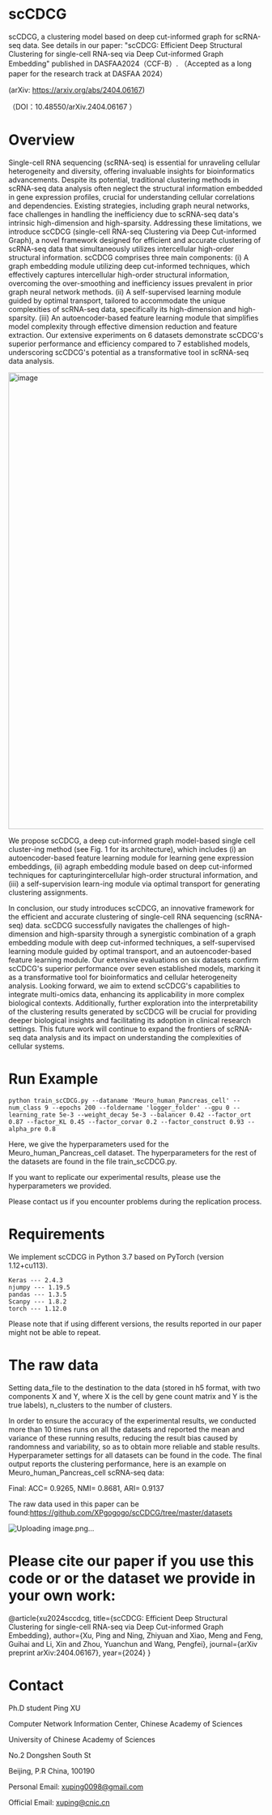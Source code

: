 # scCDCG
scCDCG, a clustering model based on deep cut-informed graph for scRNA-seq data. See details in our paper: "scCDCG: Efficient Deep Structural Clustering for single-cell RNA-seq via Deep Cut-informed Graph Embedding" published in DASFAA2024（CCF-B）.
（Accepted as a long paper for the research track at DASFAA 2024）

(arXiv: https://arxiv.org/abs/2404.06167)

（DOI：10.48550/arXiv.2404.06167 ）


# Overview
Single-cell RNA sequencing (scRNA-seq) is essential for unraveling cellular heterogeneity and diversity, offering invaluable insights for bioinformatics advancements. Despite its potential, traditional clustering methods in scRNA-seq data analysis often neglect the structural information embedded in gene expression profiles, crucial for understanding cellular correlations and dependencies. Existing strategies, including graph neural networks, face challenges in handling the inefficiency due to scRNA-seq data's intrinsic high-dimension and high-sparsity. Addressing these limitations, we introduce scCDCG (single-cell RNA-seq Clustering via Deep Cut-informed Graph), a novel framework designed for efficient and accurate clustering of scRNA-seq data that simultaneously utilizes intercellular high-order structural information. scCDCG comprises three main components: (i) A graph embedding module utilizing deep cut-informed techniques, which effectively captures intercellular high-order structural information, overcoming the over-smoothing and inefficiency issues prevalent in prior graph neural network methods. (ii) A self-supervised learning module guided by optimal transport, tailored to accommodate the unique complexities of scRNA-seq data, specifically its high-dimension and high-sparsity. (iii) An autoencoder-based feature learning module that simplifies model complexity through effective dimension reduction and feature extraction. Our extensive experiments on 6 datasets demonstrate scCDCG's superior performance and efficiency compared to 7 established models, underscoring scCDCG's potential as a transformative tool in scRNA-seq data analysis.

<img width="900" alt="image" src="https://github.com/XPgogogo/scCDCG/assets/89444373/26154573-db73-4929-b614-0db799ef23da">

We propose scCDCG, a deep cut-informed graph model-based single cell cluster-ing method (see Fig. 1 for its architecture), which includes (i) an autoencoder-based feature learning module for learning gene expression embeddings, (ii) agraph embedding module based on deep cut-informed techniques for capturingintercellular high-order structural information, and (iii) a self-supervision learn-ing module via optimal transport for generating clustering assignments.

In conclusion, our study introduces scCDCG, an innovative framework for the efficient and accurate clustering of single-cell RNA sequencing (scRNA-seq) data. scCDCG successfully navigates the challenges of high-dimension and high-sparsity through a synergistic combination of a graph embedding module with deep cut-informed techniques, a self-supervised learning module guided by optimal transport, and an autoencoder-based feature learning module. Our extensive evaluations on six datasets confirm scCDCG's superior performance over seven established models, marking it as a transformative tool for bioinformatics and cellular heterogeneity analysis. Looking forward, we aim to extend scCDCG's capabilities to integrate multi-omics data, enhancing its applicability in more complex biological contexts. Additionally, further exploration into the interpretability of the clustering results generated by scCDCG will be crucial for providing deeper biological insights and facilitating its adoption in clinical research settings. This future work will continue to expand the frontiers of scRNA-seq data analysis and its impact on understanding the complexities of cellular systems.


# Run Example
```shell
python train_scCDCG.py --dataname 'Meuro_human_Pancreas_cell' --num_class 9 --epochs 200 --foldername 'logger_folder' --gpu 0 --learning_rate 5e-3 --weight_decay 5e-3 --balancer 0.42 --factor_ort 0.87 --factor_KL 0.45 --factor_corvar 0.2 --factor_construct 0.93 --alpha_pre 0.8
```
Here, we give the hyperparameters used for the Meuro_human_Pancreas_cell dataset. The hyperparameters for the rest of the datasets are found in the file train_scCDCG.py.

If you want to replicate our experimental results, please use the hyperparameters we provided.

Please contact us if you encounter problems during the replication process.


# Requirements
We implement scCDCG in Python 3.7 based on PyTorch (version 1.12+cu113).

```shell
Keras --- 2.4.3
njumpy --- 1.19.5
pandas --- 1.3.5
Scanpy --- 1.8.2
torch --- 1.12.0
```

Please note that if using different versions, the results reported in our paper might not be able to repeat.

# The raw data
Setting data_file to the destination to the data (stored in h5 format, with two components X and Y, where X is the cell by gene count matrix and Y is the true labels), n_clusters to the number of clusters.

In order to ensure the accuracy of the experimental results, we conducted more than 10 times runs on all the datasets and reported the mean and variance of these running results, reducing the result bias caused by randomness and variability, so as to obtain more reliable and stable results. Hyperparameter settings for all datasets can be found in the code.
The final output reports the clustering performance, here is an example on Meuro_human_Pancreas_cell scRNA-seq data:

Final: ACC= 0.9265, NMI= 0.8681, ARI= 0.9137

The raw data used in this paper can be found:https://github.com/XPgogogo/scCDCG/tree/master/datasets

![Uploading image.png…]()


# Please cite our paper if you use this code or or the dataset we provide in your own work:

@article{xu2024sccdcg,
  title={scCDCG: Efficient Deep Structural Clustering for single-cell RNA-seq via Deep Cut-informed Graph Embedding},
  author={Xu, Ping and Ning, Zhiyuan and Xiao, Meng and Feng, Guihai and Li, Xin and Zhou, Yuanchun and Wang, Pengfei},
  journal={arXiv preprint arXiv:2404.06167},
  year={2024}
}

# Contact
Ph.D student Ping XU

Computer Network Information Center, Chinese Academy of Sciences

University of Chinese Academy of Sciences

No.2 Dongshen South St

Beijing, P.R China, 100190

Personal Email: xuping0098@gmail.com

Official Email: xuping@cnic.cn
